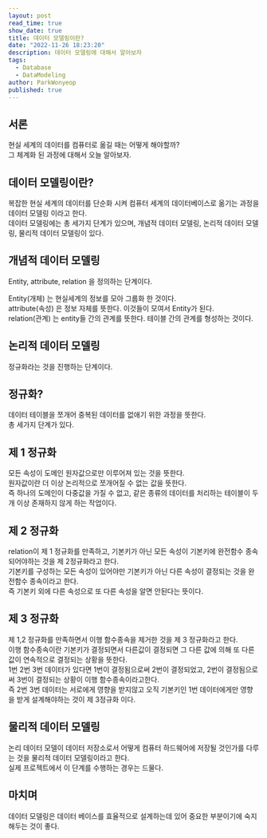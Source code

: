 ```yaml
---
layout: post
read_time: true
show_date: true
title: 데이터 모델링이란?
date: "2022-11-26 18:23:20"
description: 데이터 모델링에 대해서 알아보자
tags:
  - Database
  - DataModeling
author: ParkWonyeop
published: true
---
```


## 서론

현실 세계의 데이터를 컴퓨터로 옮길 때는 어떻게 해야할까?  
그 체계화 된 과정에 대해서 오늘 알아보자.

## 데이터 모델링이란?

복잡한 현실 세계의 데이터를 단순화 시켜 컴퓨터 세계의 데이터베이스로 옮기는 과정을 데이터 모델링 이라고 한다.  
데이터 모델링에는 총 세가지 단계가 있으며, 개념적 데이터 모델링, 논리적 데이터 모델링, 물리적 데이터 모델링이 있다.

## 개념적 데이터 모델링

Entity, attribute, relation 을 정의하는 단계이다.

Entity(개체) 는 현실세계의 정보를 모아 그룹화 한 것이다.  
attribute(속성) 은 정보 자체를 뜻한다. 이것들이 모여서 Entity가 된다.  
relation(관계) 는 entity들 간의 관계를 뜻한다. 테이블 간의 관계를 형성하는 것이다.

## 논리적 데이터 모델링

정규화라는 것을 진행하는 단계이다.

## 정규화?

데이터 테이블을 쪼개어 중복된 데이터를 없애기 위한 과정을 뜻한다.  
총 세가지 단계가 있다.

## 제 1 정규화

모든 속성이 도메인 원자값으로만 이루어져 있는 것을 뜻한다.  
원자값이란 더 이상 논리적으로 쪼개어질 수 없는 값을 뜻한다.  
즉 하나의 도메인이 다중값을 가질 수 없고, 같은 종류의 데이터를 처리하는 테이블이 두개 이상 존재하지 않게 하는 작업이다.

## 제 2 정규화

relation이 제 1 정규화를 만족하고, 기본키가 아닌 모든 속성이 기본키에 완전함수 종속 되어야하는 것을 제 2정규화라고 한다.  
기본키를 구성하는 모든 속성이 있어야만 기본키가 아닌 다른 속성이 결정되는 것을 완전함수 종속이라고 한다.  
즉 기본키 외에 다른 속성으로 또 다른 속성을 알면 안된다는 뜻이다.

## 제 3 정규화

제 1,2 정규화를 만족하면서 이행 함수종속을 제거한 것을 제 3 정규화라고 한다.  
이행 함수종속이란 기본키가 결정되면서 다른값이 결정되면 그 다른 값에 의해 또 다른 값이 연속적으로 결정되는 상황을 뜻한다.  
1번 2번 3번 데이터가 있다면 1번이 결정됨으로써 2번이 결정되었고, 2번이 결정됨으로써 3번이 결정되는 상황이 이행 함수종속이라고한다.  
즉 2번 3번 데이터는 서로에게 영향을 받지않고 오직 기본키인 1번 데이터에게만 영향을 받게 설계해야하는 것이 제 3정규화 이다.

## 물리적 데이터 모델링

논리 데이터 모델이 데이터 저장소로서 어떻게 컴퓨터 하드웨어에 저장될 것인가를 다루는 것을 물리적 데이터 모델링이라고 한다.  
실제 프로젝트에서 이 단계를 수행하는 경우는 드물다.

## 마치며

데이터 모델링은 데이터 베이스를 효율적으로 설계하는데 있어 중요한 부분이기에 숙지해두는 것이 좋다.
